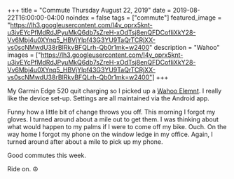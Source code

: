 +++
title =  "Commute Thursday August 22, 2019"
date = 2019-08-22T16:00:00-04:00
noindex = false
tags = ["commute"]
featured_image = "https://lh3.googleusercontent.com/I4v_oprx5knt-u3ivEYcPfMdRdJPyuMkQ6db7sZreH-xOdTsj8enQFDCofIiXkY28-Vv6Mbj4u0XYnq5_HBVjYlpf43G3YU9TaQrTCRjXX-vs0scNMwdU38rBIRkvBFQLrh-Qb0r1mk=w2400"
description = "Wahoo"
images = ["https://lh3.googleusercontent.com/I4v_oprx5knt-u3ivEYcPfMdRdJPyuMkQ6db7sZreH-xOdTsj8enQFDCofIiXkY28-Vv6Mbj4u0XYnq5_HBVjYlpf43G3YU9TaQrTCRjXX-vs0scNMwdU38rBIRkvBFQLrh-Qb0r1mk=w2400"]
+++

My Garmin Edge 520 quit charging so I picked up a [Wahoo Elemnt](https://www.wahoofitness.com/devices/bike-computers/gps-bike-computer-elemnt). I really like the device set-up. Settings are all maintained via the Android app.

Funny how a little bit of change throws you off. This morning I forgot my gloves. I turned around about a mile out to get them. I was thinking about what would happen to my palms if I were to come off my bike. Ouch. On the way home I forgot my phone on the window ledge in my office. Again, I turned around after about a mile to pick up my phone.

Good commutes this week.

Ride on. ☮
